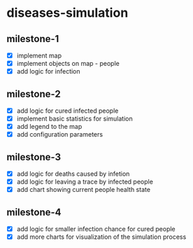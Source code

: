 # diseases-simulation

## milestone-1
- [x] implement map
- [x] implement objects on map - people
- [x] add logic for infection

## milestone-2
- [x] add logic for cured infected people
- [x] implement basic statistics for simulation
- [x] add legend to the map
- [x] add configuration parameters

## milestone-3
- [x] add logic for deaths caused by infetion
- [x] add logic for leaving a trace by infected people
- [x] add chart showing current people health state

## milestone-4
- [x] add logic for smaller infection chance for cured people
- [x] add more charts for visualization of the simulation process
